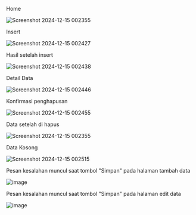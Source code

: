 Home 

![Screenshot 2024-12-15 002355](https://github.com/user-attachments/assets/8c8896dd-d621-474d-8535-4db0fb13958e)

Insert

![Screenshot 2024-12-15 002427](https://github.com/user-attachments/assets/d9b5bbba-9239-458d-93ba-949830fa5245)

Hasil setelah insert

![Screenshot 2024-12-15 002438](https://github.com/user-attachments/assets/5180c385-c809-4f0e-9af5-a8d4b738e739)

Detail Data

![Screenshot 2024-12-15 002446](https://github.com/user-attachments/assets/1af291a4-a5c2-4fff-a50d-1d55afe5f08b)

Konfirmasi penghapusan

![Screenshot 2024-12-15 002455](https://github.com/user-attachments/assets/b8ad019a-567d-4a55-8dee-d67cb3c23fdf)

Data setelah di hapus

![Screenshot 2024-12-15 002355](https://github.com/user-attachments/assets/47d99e4f-40ca-47b2-b800-eefc488a6bf5)

Data Kosong

![Screenshot 2024-12-15 002515](https://github.com/user-attachments/assets/843f5a56-b84d-41f0-9a8d-72cf1c36e7c5)

Pesan kesalahan muncul saat tombol "Simpan" pada halaman tambah data

![image](https://github.com/user-attachments/assets/35a5da41-891e-401e-95fa-4af0c95a5b45)

Pesan kesalahan muncul saat tombol "Simpan" pada halaman edit data

![image](https://github.com/user-attachments/assets/39d2c20c-92c7-4b51-b7d5-273c56438e0c)


